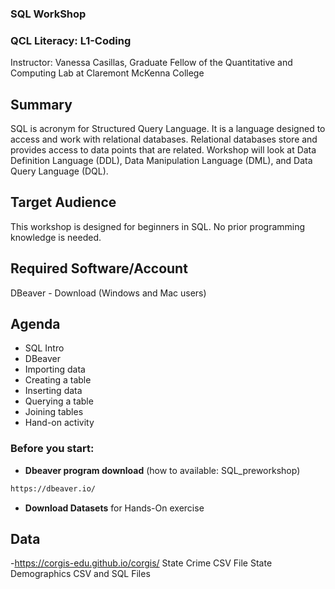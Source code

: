 ### **SQL WorkShop**

### **QCL Literacy: L1-Coding**
Instructor: Vanessa Casillas, Graduate Fellow of the Quantitative and Computing Lab at Claremont McKenna College

## **Summary**
SQL is acronym for Structured Query Language. It is a language designed to access and work with relational databases. Relational databases store and provides access to data points that are related. Workshop will look at Data Definition Language (DDL), Data Manipulation Language (DML), and Data Query Language (DQL).

## **Target Audience**
This workshop is designed for beginners in SQL. No prior programming knowledge is needed.

## **Required Software/Account**
DBeaver - Download (Windows and Mac users)

## **Agenda**
 - SQL Intro 
 - DBeaver
 - Importing data
 - Creating a table 
 - Inserting data 
 - Querying a table 
 - Joining tables
 - Hand-on activity

### Before you start:
  - **Dbeaver program download** (how to available: SQL_preworkshop)
  ```bash
  https://dbeaver.io/
  ```
  - **Download Datasets** for Hands-On exercise
 
## **Data**
  -https://corgis-edu.github.io/corgis/
    State Crime CSV File
    State Demographics CSV and SQL Files
    


  
